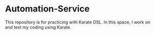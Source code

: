 # Automation-Service
This repository is for practicing with Karate DSL. In this space, I work on and test my coding using Karate.
